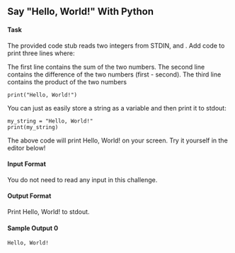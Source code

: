 ## Say "Hello, World!" With Python
#### Task
The provided code stub reads two integers from STDIN,  and . Add code to print three lines where:

The first line contains the sum of the two numbers.
The second line contains the difference of the two numbers (first - second).
The third line contains the product of the two numbers

	print("Hello, World!")
You can just as easily store a string as a variable and then print it to stdout:

	my_string = "Hello, World!"
	print(my_string)
The above code will print Hello, World! on your screen. Try it yourself in the editor below!

#### Input Format

You do not need to read any input in this challenge.

#### Output Format

Print Hello, World! to stdout.

#### Sample Output 0

	Hello, World!
